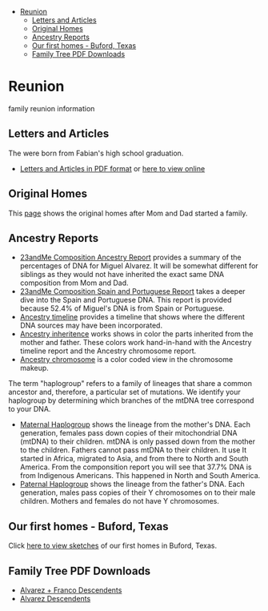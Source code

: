 <!-- TOC -->

- [Reunion](#reunion)
    - [Letters and Articles](#letters-and-articles)
    - [Original Homes](#original-homes)
    - [Ancestry Reports](#ancestry-reports)
    - [Our first homes - Buford, Texas](#our-first-homes---buford-texas)
    - [Family Tree PDF Downloads](#family-tree-pdf-downloads)

<!-- /TOC -->

# Reunion
family reunion information

## Letters and Articles
The were born from Fabian's high school graduation.
- [Letters and Articles in PDF format](./LettersArticles.pdf) or [here to view online](LettersArticles.md)

## Original Homes
This [page](./buffordDrawing.md) shows the original homes after Mom and Dad started a family.

## Ancestry Reports
- [23andMe Composition Ancestry Report](./23andMe/ancestry_composition.pdf) provides a summary of the percentages of DNA for Miguel Alvarez. It will be somewhat different for siblings as they would not have inherited the exact same DNA composition from Mom and Dad.
- [23andMe Composition Spain and Portuguese Report](./23andMe/ancestry_composition52.4_SpainishPortuguese.pdf) takes a deeper dive into the Spain and Portuguese DNA. This report is provided because 52.4% of Miguel's DNA is from Spain or Portuguese.
- [Ancestry timeline](./23andMe/ancestry_timeline.pdf) provides a timeline that shows where the different DNA sources may have been incorporated. 
- [Ancestry inheritence](./23andMe/ancestry_inheritence.pdf) works shows in color the parts inherited from the mother and father. These colors work hand-in-hand with the Ancestry timeline report and the Ancestry chromosome report.
- [Ancestry chromosome](./23andMe/ancestry_chromosome.pdf) is a color coded view in the chromosome makeup.

The term "haplogroup" refers to a family of lineages that share a common ancestor and, therefore, a particular set of mutations. We identify your haplogroup by determining which branches of the mtDNA tree correspond to your DNA.

- [Maternal Haplogroup](./23andMe/maternal_haplogroup.pdf) shows the lineage from the mother's DNA. Each generation, females pass down copies of their mitochondrial DNA (mtDNA) to their children. mtDNA is only passed down from the mother to the children. Fathers cannot pass mtDNA to their children. It use  It started in Africa, migrated to Asia, and from there to North and South America. From the componsition report you will see that 37.7% DNA is from Indigenous Americans. This happened in North and South America. 
- [Paternal Haplogroup](./23andMe/paternal_haplogroup.pdf) shows the lineage from the father's DNA. Each generation, males pass copies of their Y chromosomes on to their male children. Mothers and females do not have Y chromosomes.

## Our first homes - Buford, Texas

Click [here to view sketches](buffordDrawing.md) of our first homes in Buford, Texas.

## Family Tree PDF Downloads

- [Alvarez + Franco Descendents](AlvarezFranco2023_06_17.pdf)
- [Alvarez Descendents](Alvarez2023_06_17.pdf)
